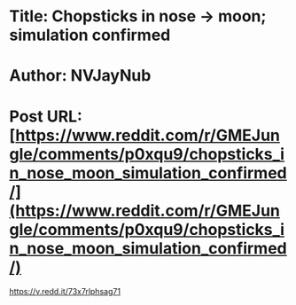 # Title: Chopsticks in nose -> moon; simulation confirmed
# Author: NVJayNub
# Post URL: [https://www.reddit.com/r/GMEJungle/comments/p0xqu9/chopsticks_in_nose_moon_simulation_confirmed/](https://www.reddit.com/r/GMEJungle/comments/p0xqu9/chopsticks_in_nose_moon_simulation_confirmed/)


https://v.redd.it/73x7rlphsag71
